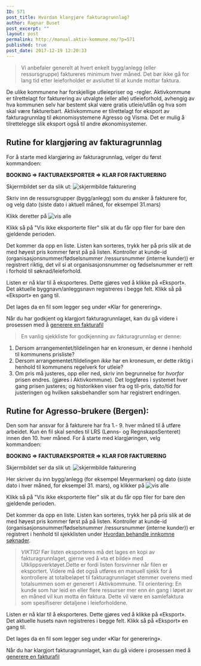 ```yaml
---
ID: 571
post_title: Hvordan klargjøre fakturagrunnlag?
author: Ragnar Buset
post_excerpt: ""
layout: post
permalink: http://manual.aktiv-kommune.no/?p=571
published: true
post_date: 2017-12-19 12:20:33
---
```

>Vi anbefaler generelt at hvert enkelt bygg/anlegg (eller ressursgruppe) faktureres minimum hver måned. Det bør ikke gå for lang tid etter leieforholdet er avsluttet til at kunde mottar faktura.

De ulike kommunene har forskjellige utleiepriser og -regler. Aktivkommune er tilrettelagt for fakturering av utvalgte (eller alle) utleieforhold, avhengig av hva kommunen selv har bestemt skal være gratis utleie/utlån og hva som skal være fakturerbart. Aktivkommune er tilrettelagt for eksport av fakturagrunnlag til økonomisystemene Agresso og Visma. Det er mulig å tilrettelegge slik eksport også til andre økonomisystemer.

## Rutine for klargjøring av fakturagrunnlag
For å starte med klargjøring av fakturagrunnlag, velger du først kommandoen:

<strong>BOOKING => FAKTURAEKSPORTER => KLAR FOR FAKTURERING</strong>

Skjermbildet ser da slik ut: 
![skjermbilde fakturering](http://manual.aktiv-kommune.no/wp-content/uploads/2018/01/Skjermbildefaktura1.png)

Skriv inn de ressursgrupper (bygg/anlegg) som du ønsker å fakturere for, og velg dato (siste dato i aktuell måned, for eksempel 31.mars)

Klikk deretter på 
![vis alle](http://manual.aktiv-kommune.no/wp-content/uploads/2017/12/visalle.png) 

Klikk så på "Vis ikke eksporterte filer" slik at du får opp filer for bare den gjeldende perioden.

Det kommer da opp en liste. Listen kan sorteres, trykk her på pris slik at de med høyest pris kommer først på på listen. Kontroller at kunde-id (organisasjonsnummer/fødselsnummer /ressursnummer (interne kunder)) er registrert riktig, det vil si at organisasjonsnummer og fødselsnummer er rett i forhold til søknad/leieforhold.

Listen er nå klar til å eksporteres. 
Dette gjøres ved å klikke på «Eksport». Det aktuelle byggnavn/anleggsnavn registreres i begge felt. 
Klikk så på «Eksport» en gang til.
 
Det lages da en fil som legger seg under «Klar for generering». 

Når du har godkjent og klargjort fakturagrunnlaget,  kan du gå videre i prosessen med å [generere en fakturafil](http://manual.aktiv-kommune.no/?p=567)

>En vanlig sjekkliste for godkjenning av fakturagrunnlag er denne:
1. Dersom arrangementet/tildelingen  har en kronesum, er denne i henhold til kommunens prisliste?
2. Dersom arrangementet/tildelingen <em>ikke </em> har en kronesum, er dette riktig i henhold til kommunens regelverk for utleie?
3. Om pris må justeres, opp eller ned, skriv inn begrunnelse for <em>hvorfor </em> prisen endres. (gjøres i Aktivkommune). Det loggføres i systemet hver gang prisen justeres; og historikken viser fra og til-pris, dato/tid for justeringen og hvilken saksbehandler som har registrert endringen.


## Rutine for Agresso-brukere (Bergen): 

Den som har ansvar for å fakturere har fra 1.- 9. hver måned til å utføre arbeidet. Kun én fil skal sendes til LRS (Lønns- og RegnskapsSenteret) innen den 10. hver måned. For å starte med klargjøringen, velg kommandoen:

<strong>BOOKING => FAKTURAEKSPORTER => KLAR FOR FAKTURERING</strong>

Skjermbildet ser da slik ut: 
![skjermbilde fakturering](http://manual.aktiv-kommune.no/wp-content/uploads/2018/01/Skjermbildefaktura1.png)

Her skriver du inn bygg/anlegg (for eksempel Meyermarken) og dato (siste dato i hver måned, for eksempel 31. mars), og klikker på 
![vis alle](http://manual.aktiv-kommune.no/wp-content/uploads/2017/12/visalle.png) 

Klikk så på "Vis ikke eksporterte filer" slik at du får opp filer for bare den gjeldende perioden.

Det kommer da opp en liste. Listen kan sorteres, trykk her på pris slik at de med høyest pris kommer først på på listen. Kontroller at kunde-id (organisasjonsnummer/fødselsnummer /ressursnummer (interne kunder)) er registrert i henhold til sjekklisten under [Hvordan behandle innkomne søknader](http://manual.aktiv-kommune.no/?p=298).

>*VIKTIG!* Før listen eksporteres må det lages en kopi av fakturagrunnlaget, gjerne ved å «ta et bilde» med Utklippsverktøyet.Dette er fordi listen forsvinner når filen er eksportert. 
Videre må det også utføres en manuell sjekk for å kontrollere at totalbeløpet til fakturagrunnlaget stemmer overens med totalsummen som er generert i Aktivkommune. 
Til orientering: En kunde som har leid en eller flere ressurser mer enn én gang i løpet av en måned vil kun motta én faktura. Dette vil være en samlefaktura som spesifiserer detaljene i leieforholdene. 

Listen er nå klar til å eksporteres. Dette gjøres ved å klikke på «Eksport». Det aktuelle husets navn registreres i begge felt. Klikk så på «Eksport» en gang til.
 
Det lages da en fil som legger seg under «Klar for generering». 

Når du har klargjort fakturagrunnlaget, kan du gå videre i prosessen med å [generere en fakturafil](http://manual.aktiv-kommune.no/?p=567)
